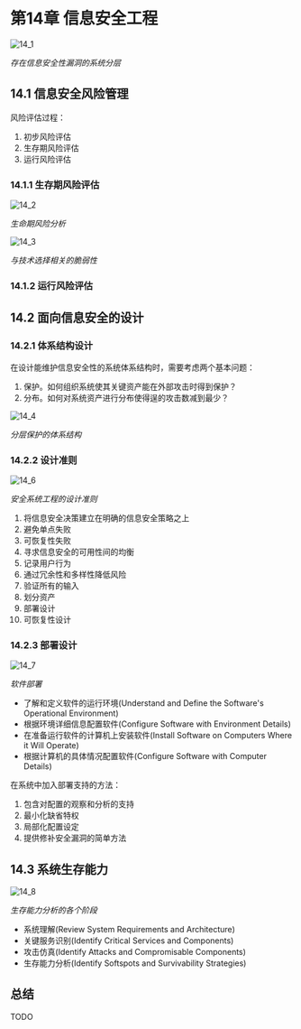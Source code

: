 # 第14章 信息安全工程



![14_1](res/14_1.png)

*存在信息安全性漏洞的系统分层*

## 14.1 信息安全风险管理

风险评估过程：

1. 初步风险评估
2. 生存期风险评估
3. 运行风险评估

### 14.1.1 生存期风险评估

![14_2](res/14_2.png)

*生命期风险分析*

![14_3](res/14_3.png)

*与技术选择相关的脆弱性*

### 14.1.2 运行风险评估



## 14.2 面向信息安全的设计

### 14.2.1 体系结构设计

在设计能维护信息安全性的系统体系结构时，需要考虑两个基本问题：

1. 保护。如何组织系统使其关键资产能在外部攻击时得到保护？
2. 分布。如何对系统资产进行分布使得逞的攻击数减到最少？

![14_4](res/14_4.png)

*分层保护的体系结构*

### 14.2.2 设计准则

![14_6](res/14_6.png)

*安全系统工程的设计准则*

1. 将信息安全决策建立在明确的信息安全策略之上
2. 避免单点失败
3. 可恢复性失败
4. 寻求信息安全的可用性间的均衡
5. 记录用户行为
6. 通过冗余性和多样性降低风险
7. 验证所有的输入
8. 划分资产
9. 部署设计
10. 可恢复性设计

### 14.2.3 部署设计

![14_7](res/14_7.png)

*软件部署*

- 了解和定义软件的运行环境(Understand and Define the Software's Operational Environment)
- 根据环境详细信息配置软件(Configure Software with Environment Details)
- 在准备运行软件的计算机上安装软件(Install Software on Computers Where it Will Operate)
- 根据计算机的具体情况配置软件(Configure Software with Computer Details)

在系统中加入部署支持的方法：

1. 包含对配置的观察和分析的支持
2. 最小化缺省特权
3. 局部化配置设定
4. 提供修补安全漏洞的简单方法



## 14.3 系统生存能力

![14_8](res/14_8.png)

*生存能力分析的各个阶段*

- 系统理解(Review System Requirements and Architecture)
- 关键服务识别(Identify Critical Services and Components)
- 攻击仿真(Identify Attacks and Compromisable Components)
- 生存能力分析(Identify Softspots and Survivability Strategies)



## 总结

TODO
